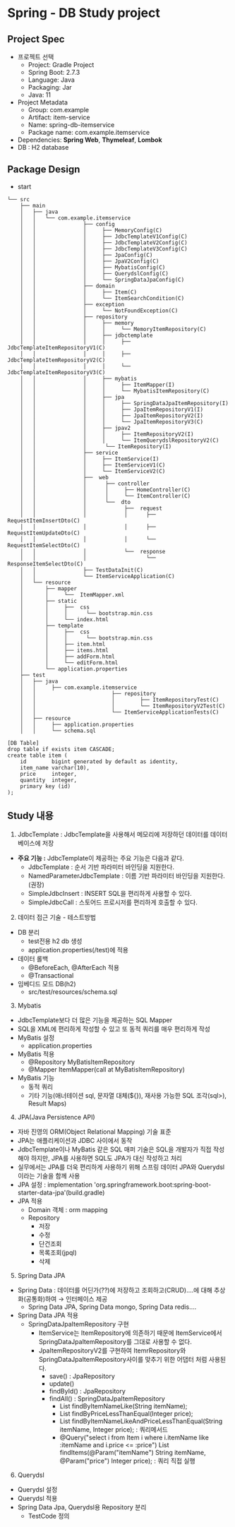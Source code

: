 # Spring - DB Study project

## Project Spec
- 프로젝트 선택
    - Project: Gradle Project
    - Spring Boot: 2.7.3
    - Language: Java
    - Packaging: Jar
    - Java: 11
- Project Metadata
    - Group: com.example
    - Artifact: item-service
    - Name: spring-db-itemservice
    - Package name: com.example.itemservice
- Dependencies: **Spring Web**, **Thymeleaf**, **Lombok**
- DB : H2 database

## Package Design
- start
```
└── src
    ├── main
    │   ├── java
    │   │   └── com.example.itemservice
    │   │               ├── config
    │   │               │     ├── MemoryConfig(C)
    │   │               │     ├── JdbcTemplateV1Config(C)
    │   │               │     ├── JdbcTemplateV2Config(C)
    │   │               │     ├── JdbcTemplateV3Config(C)
    │   │               │     ├── JpaConfig(C)
    │   │               │     ├── JpaV2Config(C)
    │   │               │     ├── MybatisConfig(C)
    │   │               │     ├── QuerydslConfig(C)
    │   │               │     └── SpringDataJpaConfig(C)
    │   │               ├── domain
    │   │               │     ├── Item(C)           
    │   │               │     └── ItemSearchCondition(C) 
    │   │               ├── exception
    │   │               │     └── NotFoundException(C) 
    │   │               ├── repository 
    │   │               │     ├── memory
    │   │               │     │     └── MemoryItemRepository(C)
    │   │               │     ├── jdbctemplate
    │   │               │     │     ├── JdbcTemplateItemRepositoryV1(C)
    │   │               │     │     ├── JdbcTemplateItemRepositoryV2(C)
    │   │               │     │     └── JdbcTemplateItemRepositoryV3(C)
    │   │               │     ├── mybatis
    │   │               │     │     ├── ItemMapper(I)
    │   │               │     │     └── MybatisItemRepository(C)
    │   │               │     ├── jpa
    │   │               │     │     ├── SpringDataJpaItemRepository(I)
    │   │               │     │     ├── JpaItemRepositoryV1(I)
    │   │               │     │     ├── JpaItemRepositoryV2(I)
    │   │               │     │     └── JpaItemRepositoryV3(C)
    │   │               │     ├── jpav2
    │   │               │     │     ├── ItemRepositoryV2(I)
    │   │               │     │     └── ItemQuerydslRepositoryV2(C)
    │   │               │      └── ItemRepository(I) 
    │   │               ├── service
    │   │               │     ├── ItemService(I)
    │   │               │     ├── ItemServiceV1(C)           
    │   │               │     └── ItemServiceV2(C) 
    │   │               ├──  web
    │   │               │      ├── controller
    │   │               │      │     ├── HomeController(C)
    │   │               │      │     └── ItemController(C)
    │   │               │      └──  dto
    │   │               │            ├──  request
    │   │               │            │      ├── RequestItemInsertDto(C)
    │   │               │            │      ├── RequestItemUpdateDto(C)
    │   │               │            │      └── RequestItemSelectDto(C)
    │   │               │            └──  response
    │   │               │                   └── ResponseItemSelectDto(C)
    │   │               ├── TestDataInit(C)
    │   │               └── ItemServiceApplication(C)
    │   └── resource
    │       ├── mapper
    │       │     └──  ItemMapper.xml
    │       ├── static
    │       │     ├──  css 
    │       │     │      └── bootstrap.min.css
    │       │     └── index.html
    │       ├── template
    │       │     ├──  css 
    │       │     │      └── bootstrap.min.css
    │       │     ├── item.html    
    │       │     ├── items.html   
    │       │     ├── addForm.html 
    │       │     └── editForm.html
    │       └── application.properties
    ├── test
    │   ├── java
    │   │     ├── com.example.itemservice
    │   │                        ├── repository
    │   │                        │        ├── ItemRepositoryTest(C)
    │   │                        │        └── ItemRepositoryV2Test(C)
    │   │                        └── ItemServiceApplicationTests(C)
    │   ├── resource
    │   │     ├── application.properties
    │   │     └── schema.sql
```

```
[DB Table]
drop table if exists item CASCADE;
create table item (
    id        bigint generated by default as identity,
    item_name varchar(10),
    price     integer,
    quantity  integer,
    primary key (id)
);
```

## Study 내용
1. JdbcTemplate : JdbcTemplate을 사용해서 메모리에 저장하던 데이터를 데이터베이스에 저장
- **주요 기능 :** JdbcTemplate이 제공하는 주요 기능은 다음과 같다.
  - JdbcTemplate : 순서 기반 파라미터 바인딩을 지원한다.
  - NamedParameterJdbcTemplate : 이름 기반 파라미터 바인딩을 지원한다. (권장)
  - SimpleJdbcInsert : INSERT SQL을 편리하게 사용할 수 있다.
  - SimpleJdbcCall : 스토어드 프로시저를 편리하게 호출할 수 있다.
2. 데이터 접근 기술 - 테스트방법
- DB 분리
  - test전용 h2 db 생성 
  - application.properties(/test)에 적용
- 데이터 롤백
  - @BeforeEach, @AfterEach 적용
  - @Transactional
- 임베디드 모드 DB(h2)
  - src/test/resources/schema.sql
3. Mybatis
- JdbcTemplate보다 더 많은 기능을 제공하는 SQL Mapper
- SQL을 XML에 편리하게 작성할 수 있고 또 동적 쿼리를 매우 편리하게 작성
- MyBatis 설정
  - application.properties
- MyBatis 적용
  - @Repository MyBatisItemRepository
  - @Mapper ItemMapper(call at MyBatisItemRepository)
- MyBatis 기능 
  - 동적 쿼리
  - 기타 기능(애너테이션 sql, 문자열 대체(${}), 재사용 가능한 SQL 조각(sql>), Result Maps)
4. JPA(Java Persistence API)
- 자바 진영의 ORM(Object Relational Mapping) 기술 표준
- JPA는 애플리케이션과 JDBC 사이에서 동작
- JdbcTemplate이나 MyBatis 같은 SQL 매퍼 기술은 SQL을 개발자가 직접 작성해야 하지만, JPA를 사용하면 SQL도 JPA가 대신 작성하고 처리
- 실무에서는 JPA를 더욱 편리하게 사용하기 위해 스프링 데이터 JPA와 Querydsl이라는 기술을 함께 사용
- JPA 설정 : implementation 'org.springframework.boot:spring-boot-starter-data-jpa'(build.gradle)
- JPA 적용
  - Domain 객체 : orm mapping
  - Repository
    - 저장
    - 수정
    - 단건조회
    - 목록조회(jpql)
    - 삭제
5. Spring Data JPA
- Spring Data : 데이터를 어딘가(??)에 저장하고 조회하고(CRUD)….에 대해 추상화(공통화)하여 → 인터페이스 제공
  - Spring Data JPA, Spring Data mongo, Spring Data redis….
- Spring Data JPA 적용
  - SpringDataJpaItemRepository 구현
    - ItemService는 ItemRepository에 의존하기 때문에 ItemService에서 SpringDataJpaItemRepository를 그대로 사용할 수 없다.
    - JpaItemRepositoryV2를 구현하여 ItemrRepository와 SpringDataJpaItemRepository사이를 맞추기 위한 어댑터 처럼 사용된다.
      - save()  :  JpaRepository
      - update()
      - findById() : JpaRepository
      - findAll() : SpringDataJpaItemRepository
        - List<Item> findByItemNameLike(String itemName);
        - List<Item> findByPriceLessThanEqual(Integer price);
        - List<Item> findByItemNameLikeAndPriceLessThanEqual(String itemName, Integer price); : 쿼리메서드
        - @Query("select i from Item i where i.itemName like :itemName and i.price <= :price")
          List<Item> findItems(@Param("itemName") String itemName, @Param("price") Integer price); : 쿼리 직접 실행
6. Querydsl
- Querydsl 설정
- Querydsl 적용
- Spring Data Jpa, Querydsl용 Repository 분리
  - TestCode 정의